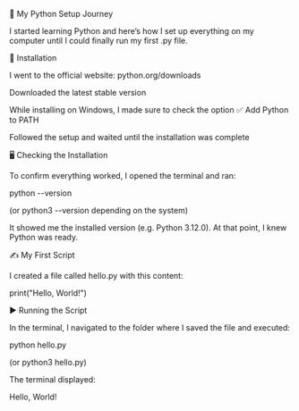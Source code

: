 🐍 My Python Setup Journey

I started learning Python and here’s how I set up everything on my computer until I could finally run my first .py file.

🔽 Installation

I went to the official website: python.org/downloads

Downloaded the latest stable version

While installing on Windows, I made sure to check the option ✅ Add Python to PATH

Followed the setup and waited until the installation was complete

🖥️ Checking the Installation

To confirm everything worked, I opened the terminal and ran:

python --version


(or python3 --version depending on the system)

It showed me the installed version (e.g. Python 3.12.0). At that point, I knew Python was ready.

✍️ My First Script

I created a file called hello.py with this content:

print("Hello, World!")

▶️ Running the Script

In the terminal, I navigated to the folder where I saved the file and executed:

python hello.py


(or python3 hello.py)

The terminal displayed:

Hello, World!

